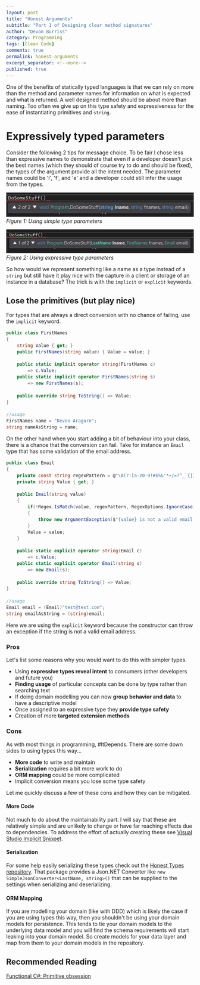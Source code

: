 ```yaml
---
layout: post
title: "Honest Arguments"
subtitle: "Part 1 of Designing clear method signatures"
author: "Devon Burriss"
category: Programming
tags: [Clean Code]
comments: true
permalink: honest-arguments
excerpt_separator: <!--more-->
published: true
---
```


One of the benefits of statically typed languages is that we can rely on more than the method and parameter names for information on what is expected and what is returned. A well designed method should be about more than naming. Too often we give up on this type safety and expressiveness for the ease of instantiating primitives and `string`.

<!--more-->

# Expressively typed parameters

Consider the following 2 tips for message choice. To be fair I chose less than expressive names to demonstrate that even if a developer doesn't pick the best names (which they should of course try to do and should be fixed), the types of the argument provide all the intent needed. The parameter names could be 'l', 'f', and 'e' and a developer could still infer the usage from the types.

![primitive parameters](/img/posts/2017/primitive-typed-method.jpg)
*Figure 1: Using simple type parameters*

![expressive parameters](/img/posts/2017/expressively-typed-method.jpg)
*Figure 2: Using expressive type parameters*

So how would we represent something like a name as a type instead of a `string` but still have it play nice with the capture in a client or storage of an instance in a database?
The trick is with the `implicit` or `explicit` keywords.

## Lose the primitives (but play nice)

For types that are always a direct conversion with no chance of failing, use the `implicit` keyword.

```csharp
public class FirstNames
{
    string Value { get; }
    public FirstNames(string value) { Value = value; }

    public static implicit operator string(FirstNames c)
        => c.Value;
    public static implicit operator FirstNames(string s)
        => new FirstNames(s);

    public override string ToString() => Value;
}

//usage
FirstNames name = "Devon Aragorn";
string nameAsString = name;
```

On the other hand when you start adding a bit of behaviour into your class, there is a chance that the conversion can fail. Take for instance an `Email` type that has some validation of the email address.

```csharp
public class Email
{
    private const string regexPattern = @"\A(?:[a-z0-9!#$%&'*+/=?^_`{|}~-]+(?:\.[a-z0-9!#$%&'*+/=?^_`{|}~-]+)*@(?:[a-z0-9](?:[a-z0-9-]*[a-z0-9])?\.)+[a-z0-9](?:[a-z0-9-]*[a-z0-9])?)\Z";
    private string Value { get; }

    public Email(string value)
    {
        if(!Regex.IsMatch(value, regexPattern, RegexOptions.IgnoreCase))
        {
            throw new ArgumentException($"{value} is not a valid email address.", nameof(value));
        }
        Value = value;
    }

    public static explicit operator string(Email c)
        => c.Value;
    public static explicit operator Email(string s)
        => new Email(s);

    public override string ToString() => Value;
}

//usage
Email email = (Email)"test@test.com";
string emailAsString = (string)email;
```

Here we are using the `explicit` keyword because the constructor can throw an exception if the string is not a valid email address.

### Pros

Let's list some reasons why you would want to do this with simpler types.

* Using **expressive types reveal intent** to consumers (other developers and future you)
* **Finding usage** of particular concepts can be done by type rather than searching text
* If doing domain modelling you can now **group behavior and data** to have a descriptive model
* Once assigned to an expressive type they **provide type safety**
* Creation of more **targeted extension methods**

### Cons

As with most things in programming, #ItDepends. There are some down sides to using types this way...

* **More code** to write and maintain 
* **Serialization** requires a bit more work to do 
* **ORM mapping** could be more complicated
* Implicit conversion means you lose some type safety

Let me quickly discuss a few of these cons and how they can be mitigated.

#### More Code

Not much to do about the maintainability part. I will say that these are relatively simple and are unlikely to change or have far reaching effects due to dependencies. To address the effort of actually creating these see [Visual Studio Implicit Snippet](/visual-studio-implicit-snippet).

#### Serialization

For some help easily serializing these types check out the [Honest Types repository](https://github.com/dburriss/HonestTypes). That package provides a Json.NET Converter like `new SimpleJsonConverter<LastName, string>()` that can be supplied to the settings when serializing and deserializing.

#### ORM Mapping

If you are modelling your domain (like with DDD) which is likely the case if you are using types this way, then you shouldn't be using your domain models for persistence. This tends to tie your domain models to the underlying data model and you will find the schema requirements will start leaking into your domain model. So create models for your data layer and map from them to your domain models in the repository.

## Recommended Reading

[Functional C#: Primitive obsession](http://enterprisecraftsmanship.com/2015/03/07/functional-c-primitive-obsession/)